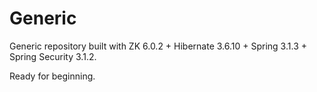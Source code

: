 Generic
=======

Generic repository built with ZK 6.0.2 + Hibernate 3.6.10 + Spring 3.1.3 + Spring Security 3.1.2.

Ready for beginning.
